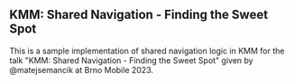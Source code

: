 ## KMM: Shared Navigation - Finding the Sweet Spot

This is a sample implementation of shared navigation logic in KMM for the talk "KMM: Shared Navigation - Finding the Sweet Spot" given by @matejsemancik at Brno Mobile 2023.
